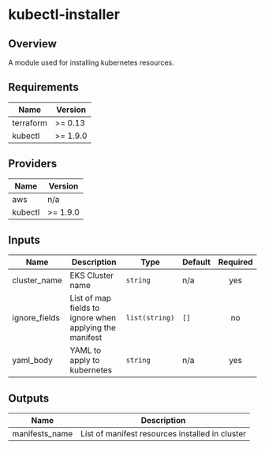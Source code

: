 # kubectl-installer

## Overview

A module used for installing kubernetes resources.

<!-- BEGINNING OF PRE-COMMIT-TERRAFORM DOCS HOOK -->
## Requirements

| Name | Version |
|------|---------|
| terraform | >= 0.13 |
| kubectl | >= 1.9.0 |

## Providers

| Name | Version |
|------|---------|
| aws | n/a |
| kubectl | >= 1.9.0 |

## Inputs

| Name | Description | Type | Default | Required |
|------|-------------|------|---------|:--------:|
| cluster\_name | EKS Cluster name | `string` | n/a | yes |
| ignore\_fields | List of map fields to ignore when applying the manifest | `list(string)` | `[]` | no |
| yaml\_body | YAML to apply to kubernetes | `string` | n/a | yes |

## Outputs

| Name | Description |
|------|-------------|
| manifests\_name | List of manifest resources installed in cluster |

<!-- END OF PRE-COMMIT-TERRAFORM DOCS HOOK -->
